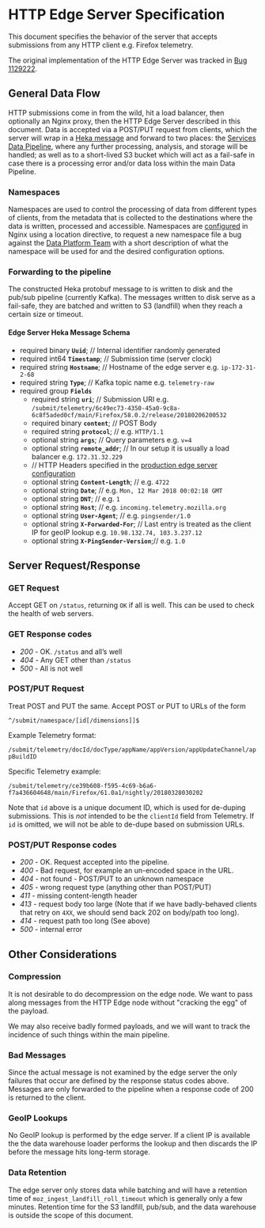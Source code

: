 # HTTP Edge Server Specification

This document specifies the behavior of the server that accepts submissions from
any HTTP client e.g. Firefox telemetry.

The original implementation of the HTTP Edge Server was tracked in
[Bug 1129222](https://bugzilla.mozilla.org/show_bug.cgi?id=1129222).

## General Data Flow

HTTP submissions come in from the wild, hit a load balancer, then optionally an
Nginx proxy, then the HTTP Edge Server described in this document. Data is
accepted via a POST/PUT request from clients, which the server will wrap in a
[Heka message](http://mozilla-services.github.io/lua_sandbox/heka/message.html)
and forward to two places: the [Services Data Pipeline](data_pipeline.md), where
any further processing, analysis, and storage will be handled; as well as to a
short-lived S3 bucket which will act as a fail-safe in case there is a
processing error and/or data loss within the main Data Pipeline.

### Namespaces

Namespaces are used to control the processing of data from different types of
clients, from the metadata that is collected to the destinations where the data
is written, processed and accessible. Namespaces are
[configured](https://github.com/mozilla-services/nginx_moz_ingest#example-configuration)
in Nginx using a location directive, to request a new namespace file a bug
against the [Data Platform Team](https://bugzilla.mozilla.org/enter_bug.cgi?product=Data%20Platform%20and%20Tools&component=Pipeline%20Ingestion)
with a short description of what the namespace will be used for and the desired
configuration options.

### Forwarding to the pipeline

The constructed Heka protobuf message to is written to disk and the pub/sub
pipeline (currently Kafka). The messages written to disk serve as a fail-safe,
they are batched and written to S3 (landfill) when they reach a certain size or
timeout.

#### Edge Server Heka Message Schema

* required binary **`Uuid`**;                   // Internal identifier randomly generated
* required int64  **`Timestamp`**;              // Submission time (server clock)
* required string **`Hostname`**;               // Hostname of the edge server e.g. `ip-172-31-2-68`
* required string **`Type`**;                   // Kafka topic name e.g. `telemetry-raw`
* required group  **`Fields`**
   * required string **`uri`**;                 // Submission URI e.g. `/submit/telemetry/6c49ec73-4350-45a0-9c8a-6c8f5aded0cf/main/Firefox/58.0.2/release/20180206200532`
   * required binary **`content`**;             // POST Body
   * required string **`protocol`**;            // e.g. `HTTP/1.1`
   * optional string **`args`**;                // Query parameters e.g. `v=4`
   * optional string **`remote_addr`**;         // In our setup it is usually a load balancer e.g. `172.31.32.229`
   * // HTTP Headers specified in the [production edge server configuration](https://github.com/mozilla-services/puppet-config/blob/06ec0beae535184cc7455c3c2c32b6571160196d/pipeline/modules/pipeline/templates/edge/nginx.conf.erb#L24)
   * optional string **`Content-Length`**;      // e.g. `4722`
   * optional string **`Date`**;                // e.g. `Mon, 12 Mar 2018 00:02:18 GMT`
   * optional string **`DNT`**;                 // e.g. `1`
   * optional string **`Host`**;                // e.g. `incoming.telemetry.mozilla.org`
   * optional string **`User-Agent`**;          // e.g. `pingsender/1.0`
   * optional string **`X-Forwarded-For`**;     // Last entry is treated as the client IP for geoIP lookup e.g. `10.98.132.74, 103.3.237.12`
   * optional string **`X-PingSender-Version`**;// e.g. `1.0`

## Server Request/Response

### GET Request

Accept GET on `/status`, returning `OK` if all is well. This can be used to
check the health of web servers.

### GET Response codes

* *200* - OK. `/status` and all’s well
* *404* - Any GET other than `/status`
* *500* - All is not well

### POST/PUT Request
Treat POST and PUT the same. Accept POST or PUT to URLs of the form

`^/submit/namespace/[id[/dimensions]]$`

Example Telemetry format:

`/submit/telemetry/docId/docType/appName/appVersion/appUpdateChannel/appBuildID`

Specific Telemetry example:

`/submit/telemetry/ce39b608-f595-4c69-b6a6-f7a436604648/main/Firefox/61.0a1/nightly/20180328030202`

Note that `id` above is a unique document ID, which is used for de-duping
submissions. This is *not* intended to be the `clientId` field from Telemetry.
If `id` is omitted, we will not be able to de-dupe based on submission URLs.

### POST/PUT Response codes

* *200* - OK. Request accepted into the pipeline.
* *400* - Bad request, for example an un-encoded space in the URL.
* *404* - not found - POST/PUT to an unknown namespace
* *405* - wrong request type (anything other than POST/PUT)
* *411* - missing content-length header
* *413* - request body too large (Note that if we have badly-behaved clients that retry on `4XX`, we should send back 202 on body/path too long).
* *414* - request path too long (See above)
* *500* - internal error

## Other Considerations

### Compression

It is not desirable to do decompression on the edge node. We want to pass along
messages from the HTTP Edge node without "cracking the egg" of the payload.

We may also receive badly formed payloads, and we will want to track the
incidence of such things within the main pipeline.

### Bad Messages

Since the actual message is not examined by the edge server the only failures
that occur are defined by the response status codes above. Messages are only
forwarded to the pipeline when a response code of 200 is returned to the client.

### GeoIP Lookups

No GeoIP lookup is performed by the edge server. If a client IP is available the
the data warehouse loader performs the lookup and then discards the IP before
the message hits long-term storage.

### Data Retention

The edge server only stores data while batching and will have a retention time
of `moz_ingest_landfill_roll_timeout` which is generally only a few minutes.
Retention time for the S3 landfill, pub/sub, and the data warehouse is outside
the scope of this document.
